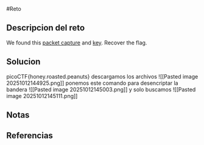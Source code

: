 #Reto 
## Descripcion del reto
We found this [packet capture](https://jupiter.challenges.picoctf.org/static/fbf98e695555a2a48fe42c9a245de376/capture.pcap) and [key](https://jupiter.challenges.picoctf.org/static/fbf98e695555a2a48fe42c9a245de376/picopico.key). Recover the flag.
## Solucion
picoCTF{honey.roasted.peanuts}
descargamos los archivos
![[Pasted image 20251012144925.png]]
ponemos este comando para desencriptar la bandera
![[Pasted image 20251012145003.png]]
y solo buscamos
![[Pasted image 20251012145111.png]]
## Notas

## Referencias
